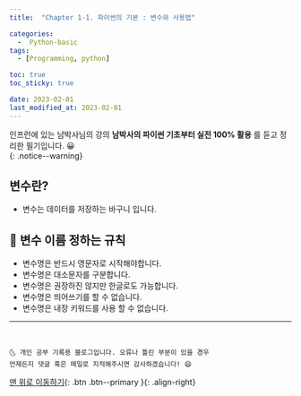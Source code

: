 ```yaml
---
title:  "Chapter 1-1. 파이썬의 기본 : 변수와 사용법" 

categories:
  -  Python-basic
tags:
  - [Programming, python]

toc: true
toc_sticky: true

date: 2023-02-01
last_modified_at: 2023-02-01
---
```


인프런에 있는 남박사님의 강의 **남박사의 파이썬 기초부터 실전 100% 활용** 를 듣고 정리한 필기입니다. 😀  
{: .notice--warning}

## 변수란?
- 변수는 데이터를 저장하는 바구니 입니다.

## 👱 변수 이름 정하는 규칙
- 변수명은 반드시 영문자로 시작해야합니다.
- 변수명은 대소문자를 구분합니다.
- 변수명은 권장하진 않지만 한글로도 가능합니다.
- 변수명은 띄어쓰기를 할 수 없습니다.
- 변수명은 내장 키워드를 사용 할 수 없습니다.

***
<br>

    🌜 개인 공부 기록용 블로그입니다. 오류나 틀린 부분이 있을 경우 
    언제든지 댓글 혹은 메일로 지적해주시면 감사하겠습니다! 😄

[맨 위로 이동하기](#){: .btn .btn--primary }{: .align-right}